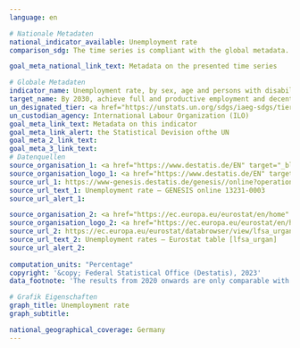 ```yaml
---
language: en    

# Nationale Metadaten    
national_indicator_available: Unemployment rate    
comparison_sdg: The time series is compliant with the global metadata.    

goal_meta_national_link_text: Metadata on the presented time series    

# Globale Metadaten    
indicator_name: Unemployment rate, by sex, age and persons with disabilities    
target_name: By 2030, achieve full and productive employment and decent work for all women and men, including for young people and persons with disabilities, and equal pay for work of equal value    
un_designated_tier: <a href="https://unstats.un.org/sdgs/iaeg-sdgs/tier-classification/" title="Click here for more information on the UN tier classification."  target="_blank" onclick="return confirm_alert(this);">Tier I</a>    
un_custodian_agency: International Labour Organization (ILO)    
goal_meta_link_text: Metadata on this indicator    
goal_meta_link_alert: the Statistical Devision ofthe UN    
goal_meta_2_link_text:     
goal_meta_3_link_text:         
# Datenquellen
source_organisation_1: <a href="https://www.destatis.de/EN" target="_blank"> Federal Statistical Office (Destatis) </a>
source_organisation_logo_1: <a href="https://www.destatis.de/EN" target="_blank"><img src="https://g205sdgs.github.io/sdg-indicators/public/OrgImgEn/destatis.png" alt="Logo destatis" style="height:60px; width:148px"/></a>
source_url_1: https://www-genesis.destatis.de/genesis//online?operation=table&code=13231-0003&bypass=true&language=en
source_url_text_1: Unemployment rate – GENESIS online 13231-0003
source_url_alert_1: 

source_organisation_2: <a href="https://ec.europa.eu/eurostat/en/home" target="_blank" onclick="return confirm_alert('');"> Statistical office of the European Union (Eurostat) </a>
source_organisation_logo_2: <a href="https://ec.europa.eu/eurostat/en/home" target="_blank" onclick="return confirm_alert('');"><img src="https://g205sdgs.github.io/sdg-indicators/public/OrgImgEn/eurostat.png" alt="Logo eurostat" style="height:60px; width:148px"/></a>
source_url_2: https://ec.europa.eu/eurostat/databrowser/view/lfsa_urgan/default/table?lang=en
source_url_text_2: Unemployment rates – Eurostat table [lfsa_urgan]
source_url_alert_2: 
    
computation_units: "Percentage"    
copyright: '&copy; Federal Statistical Office (Destatis), 2023'    
data_footnote: 'The results from 2020 onwards are only comparable with previous years to a limited extent. For more information see "3. Data description" in the national metadata.'    

# Grafik Eigenschaften    
graph_title: Unemployment rate
graph_subtitle:     

national_geographical_coverage: Germany    
---
```


<span></span>